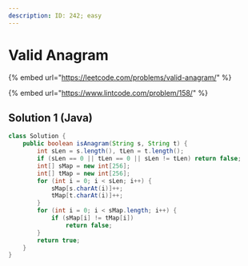 ```yaml
---
description: ID: 242; easy
---
```

# Valid Anagram

{% embed url="https://leetcode.com/problems/valid-anagram/" %}

{% embed url="https://www.lintcode.com/problem/158/" %}

## Solution 1 (Java)

```java
class Solution {
    public boolean isAnagram(String s, String t) {
        int sLen = s.length(), tLen = t.length();
        if (sLen == 0 || tLen == 0 || sLen != tLen) return false;
        int[] sMap = new int[256];
        int[] tMap = new int[256];
        for (int i = 0; i < sLen; i++) {
            sMap[s.charAt(i)]++;
            tMap[t.charAt(i)]++;
        }
        for (int i = 0; i < sMap.length; i++) {
            if (sMap[i] != tMap[i])
                return false;
        }
        return true;
    }
}
```
